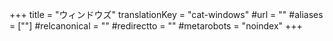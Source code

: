 +++
title = "ウィンドウズ"
translationKey = "cat-windows"
#url = ""
#aliases = [""]
#relcanonical = ""
#redirectto = ""
#metarobots = "noindex"
+++
